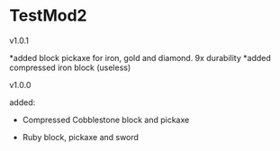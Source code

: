 # TestMod2


v1.0.1

*added block pickaxe for iron, gold and diamond. 9x durability
*added compressed iron block (useless)

v1.0.0

added:

* Compressed Cobblestone block and pickaxe

* Ruby block, pickaxe and sword
